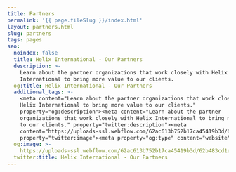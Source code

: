 ```yaml
---
title: Partners
permalink: '{{ page.fileSlug }}/index.html'
layout: partners.html
slug: partners
tags: pages
seo:
  noindex: false
  title: Helix International - Our Partners
  description: >-
    Learn about the partner organizations that work closely with Helix
    International to bring more value to our clients.
  og:title: Helix International - Our Partners
  additional_tags: >-
    <meta content="Learn about the partner organizations that work closely with
    Helix International to bring more value to our clients."
    property="og:description"><meta content="Learn about the partner
    organizations that work closely with Helix International to bring more value
    to our clients." property="twitter:description"><meta
    content="https://uploads-ssl.webflow.com/62ac613b752b17ca45419b3d/62b483cd1ef6205d18fd6507_meta-image.png"
    property="twitter:image"><meta property="og:type" content="website">
  og:image: >-
    https://uploads-ssl.webflow.com/62ac613b752b17ca45419b3d/62b483cd1ef6205d18fd6507_meta-image.png
  twitter:title: Helix International - Our Partners
---
```



